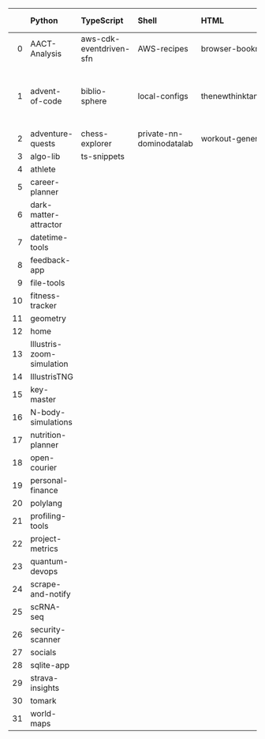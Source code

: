 |    | Python                    | TypeScript              | Shell                    | HTML                      | Dockerfile   | Jupyter Notebook   | R                                                        | JavaScript                           | Lua      | CSS               | Go              | PowerShell   | Cypher                |
|---:|:--------------------------|:------------------------|:-------------------------|:--------------------------|:-------------|:-------------------|:---------------------------------------------------------|:-------------------------------------|:---------|:------------------|:----------------|:-------------|:----------------------|
|  0 | AACT-Analysis             | aws-cdk-eventdriven-sfn | AWS-recipes              | browser-bookmarks         | code-vault   | codespaces-models  | Computation-Optimizations                                | DHC                                  | dotfiles | frontend-patterns | kube-playground | nn-private   | social-media-insights |
|  1 | advent-of-code            | biblio-sphere           | local-configs            | thenewthinktank.github.io |              | hypothesis-testing | Coursera-Data-Science-Foundations-using-R-Specialization | web-application-jquery-and-bootstrap |          |                   | sous-chef       | performance  |                       |
|  2 | adventure-quests          | chess-explorer          | private-nn-dominodatalab | workout-generator         |              | mnist-classifyer   | wearable-computing                                       |                                      |          |                   |                 |              |                       |
|  3 | algo-lib                  | ts-snippets             |                          |                           |              | sandbox            |                                                          |                                      |          |                   |                 |              |                       |
|  4 | athlete                   |                         |                          |                           |              | twitter-novo       |                                                          |                                      |          |                   |                 |              |                       |
|  5 | career-planner            |                         |                          |                           |              |                    |                                                          |                                      |          |                   |                 |              |                       |
|  6 | dark-matter-attractor     |                         |                          |                           |              |                    |                                                          |                                      |          |                   |                 |              |                       |
|  7 | datetime-tools            |                         |                          |                           |              |                    |                                                          |                                      |          |                   |                 |              |                       |
|  8 | feedback-app              |                         |                          |                           |              |                    |                                                          |                                      |          |                   |                 |              |                       |
|  9 | file-tools                |                         |                          |                           |              |                    |                                                          |                                      |          |                   |                 |              |                       |
| 10 | fitness-tracker           |                         |                          |                           |              |                    |                                                          |                                      |          |                   |                 |              |                       |
| 11 | geometry                  |                         |                          |                           |              |                    |                                                          |                                      |          |                   |                 |              |                       |
| 12 | home                      |                         |                          |                           |              |                    |                                                          |                                      |          |                   |                 |              |                       |
| 13 | Illustris-zoom-simulation |                         |                          |                           |              |                    |                                                          |                                      |          |                   |                 |              |                       |
| 14 | IllustrisTNG              |                         |                          |                           |              |                    |                                                          |                                      |          |                   |                 |              |                       |
| 15 | key-master                |                         |                          |                           |              |                    |                                                          |                                      |          |                   |                 |              |                       |
| 16 | N-body-simulations        |                         |                          |                           |              |                    |                                                          |                                      |          |                   |                 |              |                       |
| 17 | nutrition-planner         |                         |                          |                           |              |                    |                                                          |                                      |          |                   |                 |              |                       |
| 18 | open-courier              |                         |                          |                           |              |                    |                                                          |                                      |          |                   |                 |              |                       |
| 19 | personal-finance          |                         |                          |                           |              |                    |                                                          |                                      |          |                   |                 |              |                       |
| 20 | polylang                  |                         |                          |                           |              |                    |                                                          |                                      |          |                   |                 |              |                       |
| 21 | profiling-tools           |                         |                          |                           |              |                    |                                                          |                                      |          |                   |                 |              |                       |
| 22 | project-metrics           |                         |                          |                           |              |                    |                                                          |                                      |          |                   |                 |              |                       |
| 23 | quantum-devops            |                         |                          |                           |              |                    |                                                          |                                      |          |                   |                 |              |                       |
| 24 | scrape-and-notify         |                         |                          |                           |              |                    |                                                          |                                      |          |                   |                 |              |                       |
| 25 | scRNA-seq                 |                         |                          |                           |              |                    |                                                          |                                      |          |                   |                 |              |                       |
| 26 | security-scanner          |                         |                          |                           |              |                    |                                                          |                                      |          |                   |                 |              |                       |
| 27 | socials                   |                         |                          |                           |              |                    |                                                          |                                      |          |                   |                 |              |                       |
| 28 | sqlite-app                |                         |                          |                           |              |                    |                                                          |                                      |          |                   |                 |              |                       |
| 29 | strava-insights           |                         |                          |                           |              |                    |                                                          |                                      |          |                   |                 |              |                       |
| 30 | tomark                    |                         |                          |                           |              |                    |                                                          |                                      |          |                   |                 |              |                       |
| 31 | world-maps                |                         |                          |                           |              |                    |                                                          |                                      |          |                   |                 |              |                       |